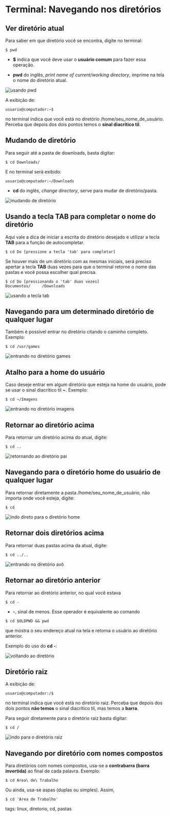 # Terminal: Navegando nos diretórios


## Ver diretório atual

Para saber em que diretório você se encontra, digite no terminal:

```
$ pwd
```

- **$** indica que você deve usar o **usuário comum** para fazer essa operação.

- **pwd** do inglês, *print name of current/working directory*, imprime na tela o nome do diretório atual.

![usando pwd](img/p0004-0.gif)

A exibição de:

```
usuario@computador:~$
```

no terminal indica que você está no diretório /home/seu_nome_de_usuário. Perceba que depois dos dois pontos temos o **sinal diacrítico til**.

## Mudando de diretório

Para seguir até a pasta de downloads, basta digitar:

```
$ cd Downloads/
```

E no terminal será exibido:

```
usuario@computador:~/Downloads
```

- **cd** do inglês, *change directory*, serve para mudar de diretório/pasta.

![mudando de diretório](img/p0004-1.gif)

## Usando a tecla TAB para completar o nome do diretório

Aqui vale a dica de iniciar a escrita do diretório desejado e utilizar a tecla **TAB** para a função de autocompletar.

```
$ cd Do [pressione a tecla 'tab' para completar]
```

Se houver mais de um diretório com as mesmas iniciais, será preciso apertar a tecla **TAB** duas vezes para que o terminal retorne o nome das pastas e você possa escolher qual precisa.

```
$ cd Do [pressionando o 'tab' duas vezes]
Documentos/     /Downloads
```

![usando a tecla tab](img/p0004-2.gif)

## Navegando para um determinado diretório de qualquer lugar

Também é possível entrar no diretório citando o caminho completo. Exemplo:

```
$ cd /usr/games
```

![entrando no diretório games](img/p0004-3.gif)

## Atalho para a home do usuário

Caso deseje entrar em algum diretório que esteja na home do usuário, pode se usar o sinal diacrítico til **~**. Exemplo:

```
$ cd ~/Imagens
```

![entrando no diretório imagens](img/p0004-4.gif)

## Retornar ao diretório acima

Para retornar um diretório acima do atual, digite:

```
$ cd ..
```

![retornando ao diretório pai](img/p0004-5.gif)

## Navegando para o diretório home do usuário de qualquer lugar

Para retornar diretamente a pasta /home/seu_nome_de_usuário, não importa onde você esteja, digite:

```
$ cd
```

![indo direto para o diretório home](img/p0004-6.gif)

## Retornar dois diretórios acima

Para retornar duas pastas acima da atual, digite:

```
$ cd ../..
```

![entrando no diretório avô](img/p0004-7.gif)

## Retornar ao diretório anterior

Para retornar ao diretório anterior, no qual você estava

```
$ cd -
```

- **-**, sinal de menos. Esse operador é equivalente ao comando

```
$ cd $OLDPWD && pwd
```

que mostra o seu endereço atual na tela e retorna o usuário ao diretório anterior.

Exemplo do uso do **cd -**:

![voltando ao diretório](img/p0004-8.gif)

## Diretório raiz

A exibição de:

```
usuario@computador:/$
```

no terminal indica que você está no diretório raiz. Perceba que depois dos dois pontos **não temos** o sinal diacrítico til, mas temos a **barra**.

Para seguir diretamente para o diretório raiz basta digitar:

```
$ cd /
```

![indo para o diretório raiz](img/p0004-9.gif)

## Navegando por diretório com nomes compostos

Para diretórios com nomes compostos, usa-se a **contrabarra (barra invertida)** ao final de cada palavra. Exemplo:

```
$ cd Área\ de\ Trabalho
```

Ou ainda, usa-se aspas (duplas ou simples). Assim,

```
$ cd 'Área de Trabalho'
```

tags: linux, diretorio, cd, pastas
